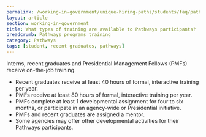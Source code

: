 ```yaml
---
permalink: /working-in-government/unique-hiring-paths/students/faq/pathways-program-training/
layout: article
section: working-in-government
title: What types of training are available to Pathways participants?
breadcrumb: Pathways programs training
category: Pathways
tags: [student, recent graduates, pathways]
---
```


Interns, recent graduates and Presidential Management Fellows (PMFs) receive on-the-job training.
* Recent graduates receive at least 40 hours of formal, interactive training per year.
* PMFs receive at least 80 hours of formal, interactive training per year.
* PMFs complete at least 1 developmental assignment for four to six months, or participate in an agency-wide or Presidential initiative.
* PMFs and recent graduates are assigned a mentor.
* Some agencies may offer other developmental activities for their Pathways participants.
